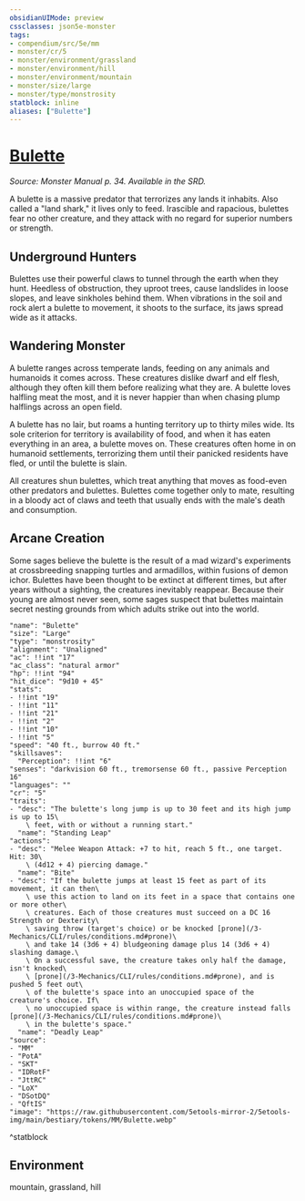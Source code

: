 ```yaml
---
obsidianUIMode: preview
cssclasses: json5e-monster
tags:
- compendium/src/5e/mm
- monster/cr/5
- monster/environment/grassland
- monster/environment/hill
- monster/environment/mountain
- monster/size/large
- monster/type/monstrosity
statblock: inline
aliases: ["Bulette"]
---
```

# [Bulette](3-Mechanics\CLI\bestiary\monstrosity/bulette.md)
*Source: Monster Manual p. 34. Available in the SRD.*  

A bulette is a massive predator that terrorizes any lands it inhabits. Also called a "land shark," it lives only to feed. Irascible and rapacious, bulettes fear no other creature, and they attack with no regard for superior numbers or strength.

## Underground Hunters

Bulettes use their powerful claws to tunnel through the earth when they hunt. Heedless of obstruction, they uproot trees, cause landslides in loose slopes, and leave sinkholes behind them. When vibrations in the soil and rock alert a bulette to movement, it shoots to the surface, its jaws spread wide as it attacks.

## Wandering Monster

A bulette ranges across temperate lands, feeding on any animals and humanoids it comes across. These creatures dislike dwarf and elf flesh, although they often kill them before realizing what they are. A bulette loves halfling meat the most, and it is never happier than when chasing plump halflings across an open field.

A bulette has no lair, but roams a hunting territory up to thirty miles wide. Its sole criterion for territory is availability of food, and when it has eaten everything in an area, a bulette moves on. These creatures often home in on humanoid settlements, terrorizing them until their panicked residents have fled, or until the bulette is slain.

All creatures shun bulettes, which treat anything that moves as food-even other predators and bulettes. Bulettes come together only to mate, resulting in a bloody act of claws and teeth that usually ends with the male's death and consumption.

## Arcane Creation

Some sages believe the bulette is the result of a mad wizard's experiments at crossbreeding snapping turtles and armadillos, within fusions of demon ichor. Bulettes have been thought to be extinct at different times, but after years without a sighting, the creatures inevitably reappear. Because their young are almost never seen, some sages suspect that bulettes maintain secret nesting grounds from which adults strike out into the world.

```statblock
"name": "Bulette"
"size": "Large"
"type": "monstrosity"
"alignment": "Unaligned"
"ac": !!int "17"
"ac_class": "natural armor"
"hp": !!int "94"
"hit_dice": "9d10 + 45"
"stats":
- !!int "19"
- !!int "11"
- !!int "21"
- !!int "2"
- !!int "10"
- !!int "5"
"speed": "40 ft., burrow 40 ft."
"skillsaves":
  "Perception": !!int "6"
"senses": "darkvision 60 ft., tremorsense 60 ft., passive Perception 16"
"languages": ""
"cr": "5"
"traits":
- "desc": "The bulette's long jump is up to 30 feet and its high jump is up to 15\
    \ feet, with or without a running start."
  "name": "Standing Leap"
"actions":
- "desc": "Melee Weapon Attack: +7 to hit, reach 5 ft., one target. Hit: 30\
    \ (4d12 + 4) piercing damage."
  "name": "Bite"
- "desc": "If the bulette jumps at least 15 feet as part of its movement, it can then\
    \ use this action to land on its feet in a space that contains one or more other\
    \ creatures. Each of those creatures must succeed on a DC 16 Strength or Dexterity\
    \ saving throw (target's choice) or be knocked [prone](/3-Mechanics/CLI/rules/conditions.md#prone)\
    \ and take 14 (3d6 + 4) bludgeoning damage plus 14 (3d6 + 4) slashing damage.\
    \ On a successful save, the creature takes only half the damage, isn't knocked\
    \ [prone](/3-Mechanics/CLI/rules/conditions.md#prone), and is pushed 5 feet out\
    \ of the bulette's space into an unoccupied space of the creature's choice. If\
    \ no unoccupied space is within range, the creature instead falls [prone](/3-Mechanics/CLI/rules/conditions.md#prone)\
    \ in the bulette's space."
  "name": "Deadly Leap"
"source":
- "MM"
- "PotA"
- "SKT"
- "IDRotF"
- "JttRC"
- "LoX"
- "DSotDQ"
- "QftIS"
"image": "https://raw.githubusercontent.com/5etools-mirror-2/5etools-img/main/bestiary/tokens/MM/Bulette.webp"
```
^statblock

## Environment

mountain, grassland, hill